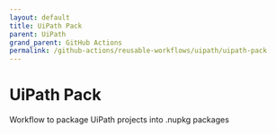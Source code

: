 ```yaml
---
layout: default
title: UiPath Pack
parent: UiPath
grand_parent: GitHub Actions
permalink: /github-actions/reusable-workflows/uipath/uipath-pack
---
```


# UiPath Pack

Workflow to package UiPath projects into .nupkg packages